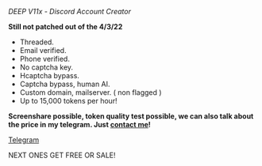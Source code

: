 *DEEP V11x - Discord Account Creator*

**Still not patched out of the 4/3/22**

- Threaded.
- Email verified.
- Phone verified.
- No captcha key.
- Hcaptcha bypass.
- Captcha bypass, human AI.
- Custom domain, mailserver. ( non flagged )
- Up to 15,000 tokens per hour!

**Screenshare possible, token quality test possible,
we can also talk about the price in my telegram. Just
[contact me](https://t.me/hocked12)!**

[Telegram](https://t.me/hocked12)

NEXT ONES GET FREE OR SALE!
